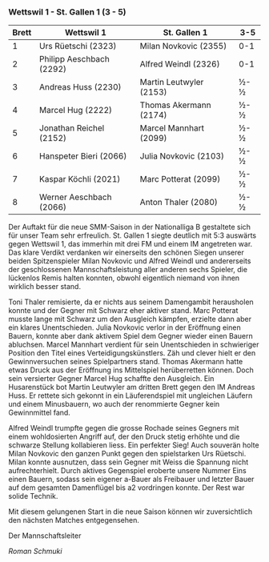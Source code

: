 ### Wettswil 1 - St. Gallen 1 (3 - 5)

| Brett | Wettswil 1               | St. Gallen 1            | 3-5 |
|-------|--------------------------|-------------------------|-----|
| 1     | Urs Rüetschi (2323)      | Milan Novkovic (2355)   | 0-1 |
| 2     | Philipp Aeschbach (2292) | Alfred Weindl (2326)    | 0-1 |
| 3     | Andreas Huss (2230)      | Martin Leutwyler (2153) | ½-½ |
| 4     | Marcel Hug (2222)        | Thomas Akermann (2174)  | ½-½ |
| 5     | Jonathan Reichel (2152)  | Marcel Mannhart (2099)  | ½-½ |
| 6     | Hanspeter Bieri (2066)   | Julia Novkovic (2103)   | ½-½ |
| 7     | Kaspar Köchli (2021)     | Marc Potterat (2099)    | ½-½ |
| 8     | Werner Aeschbach (2066)  | Anton Thaler (2080)     | ½-½ |

Der Auftakt für die neue SMM-Saison in der Nationalliga B gestaltete sich für unser Team sehr erfreulich. St. Gallen 1
siegte deutlich mit 5:3 auswärts gegen Wettswil 1, das immerhin mit drei FM und einem IM angetreten war.
Das klare Verdikt verdanken wir einerseits den schönen Siegen unserer beiden Spitzenspieler Milan Novkovic und Alfred
Weindl und andererseits der geschlossenen Mannschaftsleistung aller anderen sechs Spieler, die lückenlos Remis halten
konnten, obwohl eigentlich niemand von ihnen wirklich besser stand.

Toni Thaler remisierte, da er nichts aus seinem Damengambit herausholen konnte und der Gegner mit Schwarz eher aktiver
stand. Marc Potterat musste lange mit Schwarz um den Ausgleich kämpfen, erzielte dann aber ein klares Unentschieden.
Julia Novkovic verlor in der Eröffnung einen Bauern, konnte aber dank aktivem Spiel dem Gegner wieder einen Bauern
abluchsen. Marcel Mannhart verdient für sein Unentschieden in schwieriger Position den Titel eines
Verteidigungskünstlers. Zäh und clever hielt er den Gewinnversuchen seines Spielpartners stand. Thomas Akermann hatte
etwas Druck aus der Eröffnung ins Mittelspiel herüberretten können. Doch sein versierter Gegner Marcel Hug schaffte den
Ausgleich. Ein Husarenstück bot Martin Leutwyler am dritten Brett gegen den IM Andreas Huss. Er rettete sich gekonnt in
ein Läuferendspiel mit ungleichen Läufern und einem Minusbauern, wo auch der renommierte Gegner kein Gewinnmittel fand.

Alfred Weindl trumpfte gegen die grosse Rochade seines Gegners mit einem wohldosierten Angriff auf, der den Druck stetig
erhöhte und die schwarze Stellung kollabieren liess. Ein perfekter Sieg! Auch souverän holte Milan Novkovic den ganzen
Punkt gegen den spielstarken Urs Rüetschi. Milan konnte ausnutzen, dass sein Gegner mit Weiss die Spannung nicht
aufrechterhielt. Durch aktives Gegenspiel eroberte unsere Nummer Eins einen Bauern, sodass sein eigener a-Bauer als
Freibauer und letzter Bauer auf dem gesamten Damenflügel bis a2 vordringen konnte. Der Rest war solide Technik.

Mit diesem gelungenen Start in die neue Saison können wir zuversichtlich den nächsten Matches entgegensehen.

Der Mannschaftsleiter

_Roman Schmuki_

